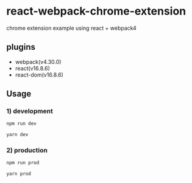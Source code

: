 # react-webpack-chrome-extension

chrome extension example using react + webpack4

## plugins
* webpack(v4.30.0)
* react(v16.8.6)
* react-dom(v16.8.6)

## Usage

### 1) development

```bash
npm run dev

yarn dev
```

### 2) production

```bash
npm run prod

yarn prod
```